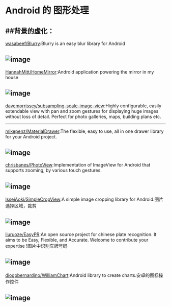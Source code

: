 
# Android 的 图形处理

##背景的虚化：
---
[wasabeef/Blurry](https://github.com/wasabeef/Blurry):Blurry is an easy blur library for Android

![image](https://github.com/wasabeef/Blurry/blob/master/art/blurry.gif)     
---
[HannahMitt/HomeMirror](https://github.com/HannahMitt/HomeMirror):Android application powering the mirror in my house

![image](https://github.com/HannahMitt/HomeMirror/blob/master/design/IMG_20150825_191621.jpg)     
---
[davemorrissey/subsampling-scale-image-view](https://github.com/davemorrissey/subsampling-scale-image-view):Highly configurable, easily extendable view with pan and zoom gestures for displaying huge images without loss of detail. Perfect for photo galleries, maps, building plans etc.
 
---
[mikepenz/MaterialDrawer](https://github.com/mikepenz/MaterialDrawer):The flexible, easy to use, all in one drawer library for your Android project.

![image](https://raw.githubusercontent.com/mikepenz/MaterialDrawer/develop/DEV/github/screenshots1.jpg)     
---
[chrisbanes/PhotoView](https://github.com/chrisbanes/PhotoView):Implementation of ImageView for Android that supports zooming, by various touch gestures.

![image](https://camo.githubusercontent.com/cf5bfb6d896604aa9156e3e1beee89e0754de7db/68747470733a2f2f7261772e6769746875622e636f6d2f636872697362616e65732f50686f746f566965772f6d61737465722f6865616465725f677261706869632e706e67)     
---
[IsseiAoki/SimpleCropView](https://github.com/IsseiAoki/SimpleCropView):A simple image cropping library for Android.图片选择区域，裁剪

![image](https://camo.githubusercontent.com/7ef872746a0181356ea0b44d94b7bd939f28c5ae/68747470733a2f2f7261772e6769746875622e636f6d2f77696b692f4973736569416f6b692f53696d706c6543726f70566965772f696d616765732f6769662f64656d6f5f62617369635f75736167652e676966)     
---
[liuruoze/EasyPR](https://github.com/liuruoze/EasyPR):An open source project for chinese plate recognition. It aims to be Easy, Flexible, and Accurate. Welcome to contribute your expertise !图片中识别车牌号码

![image](https://github.com/liuruoze/EasyPR/blob/master/resources/doc/res/plate_locate.jpg)     
---

[diogobernardino/WilliamChart](https://github.com/diogobernardino/WilliamChart):Android library to create charts.安卓的图标操作控件

![image](https://github.com/diogobernardino/WilliamChart/blob/master/art/demo2.gif)     
---
